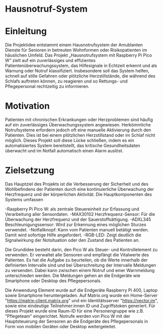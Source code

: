 # Hausnotruf-System

# Einleitung
Die Projektidee entstammt einem Hausnotrufsystem der Amublanten Dienste für Senioren in betreuten Wohnformen oder Risikopatienten im häuslichen Umfeld.
Das Projekt „Hausnotrufsystem mit Raspberry Pi Pico W“ zielt auf ein zuverlässiges und effizientes Patientenüberwachungssystem, das Hilfesignale in Echtzeit erkennt und als Warnung oder Notruf klassifiziert. Insbesondere soll das System helfen, schnell auf stille Gefahren oder plötzliche Herzstillstände, die während des Schlafs auftreten können, zu reagieren und so Rettungs- und Pflegepersonal rechtzeitig zu informieren.

# Motivation

Patienten mit chronischen Erkrankungen oder Herzproblemen sind häufig auf ein zuverlässiges Überwachungssystem angewiesen. Herkömmliche Notrufsysteme erfordern jedoch oft eine manuelle Aktivierung durch den Patienten. Dies ist bei einem plötzlichen Herzstillstand oder im Schlaf nicht möglich. Dieses Projekt soll diese Lücke schließen, indem es ein automatisiertes System bereitstellt, das kritische Gesundheitsdaten überwacht und im Notfall automatisch einen Alarm auslöst.

# Zielsetzung
Das Hauptziel des Projekts ist die Verbesserung der Sicherheit und des Wohlbefindens der Patienten durch eine kontinuierliche Überwachung der Herzfrequenz und der körperlichen Aktivität. Die Hauptkomponenten des Systems umfassen

-Raspberry Pi Pico W: als zentrale Steuereinheit zur Erfassung und Verarbeitung aller Sensordaten.
-MAX30102 Herzfrequenz-Sensor: Für die Überwachung der Herzfrequenz und der Sauerstoffsättigung.
-ADXL345 Beschleunigungssensor: Wird zur Erkennung eines möglichen Sturzes verwendet.
-Notfallknopf: Kann vom Patienten manuell betätigt werden. Damit wird sofortige Hilfe angefordert.
-RGB-LED: Zeigt deutlich die Signalwirkung der Notsituation oder den Zustand des Patienten an.


Die Grundidee besteht darin, den Pico W als Steuer- und Kontrollelement zu verwenden. Er verwaltet alle Sensoren und empfängt die Vitalwerte des Patienten. Es hat die Aufgabe zu beurteilen, ob die Werte innerhalb der definierten Intervalle sind und bei Überschreitung der Intervalle Meldungen zu versenden. Dabei kann zwischen einem Notruf und einer Warnmeldung unterschieden werden.
Die Meldungen gehen an die Endgeräte wie Smartphone oder Desktop des Pflegepersonals.

Die Anwendung Element wurde auf die Endgeräte Raspberry Pi 400, Laptop sowie Smartphone heruntergeladen. Auf Matrix.org wurde ein Home-Server "https://matrix-client.matrix.org" und ein 
Identitätsserver "https://vector.im", sowie eine eindeutige Teilnehmer:innen ID und Zugriffstoken generiert. Für dieses Projekt wurde eine Raum-ID für eine Personengruppe wie z.B. "Pflegeteam" eingerichtet. Notrufe werden von Pico W mit der Hauptsteuerung der Sensoren an die Endgeräte des Pflegepersonals in Form von mobilen Geräten oder Desktop weitergeleitet.
